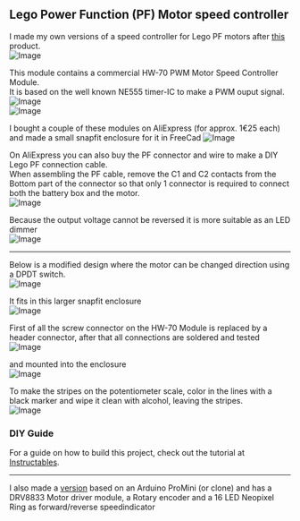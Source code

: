 ## Lego Power Function (PF) Motor speed controller

I made my own versions of a speed controller for Lego PF motors after [this](https://www.toypro.com/nl/product/54279/power-controller-voor-lego-power-functions?gad_source=1&gad_campaignid=11441466193&gclid=CjwKCAjwravBBhBjEiwAIr30VCxSRBgGp-f_SLISsrgKkRwWOlxM40EZKS2sQz4RLvHa6dNschsDmRoCfCwQAvD_BwE) product.  
![Image](https://github.com/user-attachments/assets/9e3d2e8a-b6cb-4a86-9446-e1507b8d6cdc)

This module contains a commercial HW-70 PWM Motor Speed Controller Module.  
It is based on the well known NE555 timer-IC to make a PWM ouput signal.  
![Image](https://github.com/user-attachments/assets/246a8842-75a4-48c1-bdcb-1572a66c688f)  
![Image](https://github.com/user-attachments/assets/144847cf-f2c6-4271-a5c8-456ed3b9b372)

I bought a couple of these modules on AliExpress (for approx. 1€25 each) and made a small snapfit enclosure for it in FreeCad 
![Image](https://github.com/user-attachments/assets/31759234-456d-4af7-8029-7ed63e5ab469)

On AliExpress you can also buy the PF connector and wire to make a DIY Lego PF connection cable.  
When assembling the PF cable, remove the C1 and C2 contacts from the Bottom part of the connector
so that only 1 connector is required to connect both the battery box and the motor.  
![Image](https://github.com/user-attachments/assets/0d40d8c7-a8f0-4172-9ac3-674145432b49)

Because the output voltage cannot be reversed it is more suitable as an LED dimmer  
![Image](https://github.com/user-attachments/assets/ed3f1727-a2c3-4208-9fcc-59caea6877c4)

___
Below is a modified design where the motor can be changed direction using a DPDT switch.  
![Image](https://github.com/user-attachments/assets/1e96dd7b-d2d6-4f70-9284-a41b421fc728)

It fits in this larger snapfit enclosure  
![Image](https://github.com/user-attachments/assets/e7473693-421f-427c-b7ac-a56a24c6cb52)

First of all the screw connector on the HW-70 Module is replaced by a header connector, after that all connections are soldered and tested  
![Image](https://github.com/user-attachments/assets/82504dd4-9452-4436-aa28-c76d377cdb24)

and mounted into the enclosure  
![Image](https://github.com/user-attachments/assets/daf7bcd2-0a5a-4f4c-8ba2-4b5ef4e62d98)

To make the stripes on the potentiometer scale, color in the lines with a black marker and wipe it clean with alcohol, leaving the stripes.  
![Image](https://github.com/user-attachments/assets/ec54525e-5fb4-407b-928f-b9bb997c7182)

### DIY Guide
For a guide on how to build this project, check out the  tutorial at [Instructables](https://www.instructables.com/Lego-Power-Function-PF-Motor-Speed-Controller/). 
___
I also made a [version](https://github.com/rdalen/Lego_PF-Motor-SpeedController_Neopixel-version) based on an Arduino ProMini (or clone) and has a DRV8833 Motor driver module, a Rotary encoder and a 16 LED Neopixel Ring as forward/reverse speedindicator



